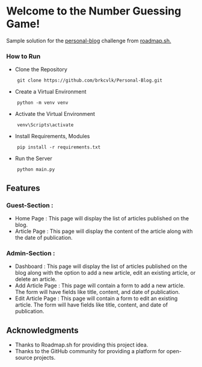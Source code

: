 # Welcome to the Number Guessing Game!

Sample solution for the  [personal-blog](https://roadmap.sh/projects/personal-blog)  challenge from  [roadmap.sh.](https://roadmap.sh/)

### How to Run

- Clone the Repository
```
    git clone https://github.com/brkcvlk/Personal-Blog.git
```
- Create a Virtual Environment
```
    python -m venv venv
```

- Activate the Virtual Environment
```
    venv\Scripts\activate
```
- Install Requirements, Modules
```
    pip install -r requirements.txt
```
- Run the Server
```
    python main.py
```

## Features
### Guest-Section :
- Home Page :  This page will display the list of articles published on the blog.
- Article Page :  This page will display the content of the article along with the date of publication.

### Admin-Section :
- Dashboard :  This page will display the list of articles published on the blog along with the option to add a new article, edit an existing article, or delete an article.
- Add Article Page :  This page will contain a form to add a new article. The form will have fields like title, content, and date of publication.
- Edit Article Page :  This page will contain a form to edit an existing article. The form will have fields like title, content, and date of publication.

## Acknowledgments
- Thanks to Roadmap.sh for providing this project idea.
- Thanks to the GitHub community for providing a platform for open-source projects.
